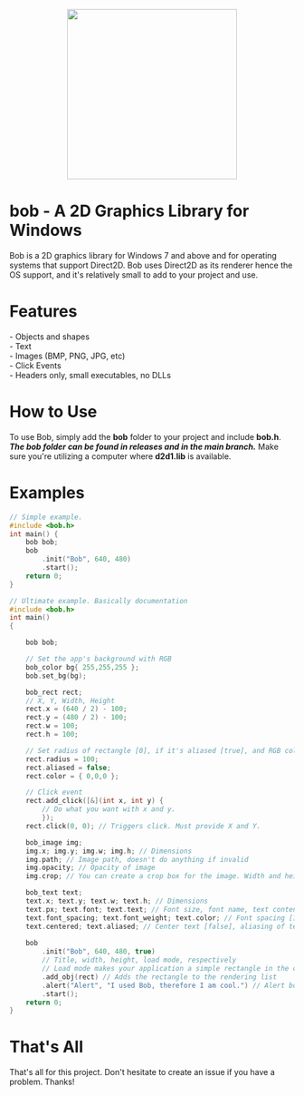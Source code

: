 <p align="center"> <img width="default" height="300"
        src="https://cdn.discordapp.com/attachments/736359303744585821/990590102843568138/bob.png">
</p>
<h1>bob - A 2D Graphics Library for Windows</h1>
<p>Bob is a 2D graphics library for Windows 7 and above and for operating systems that support Direct2D. Bob uses
Direct2D as its renderer hence the OS support, and it's relatively small to add to your project and use.</p>
<h1>Features</h1>
- Objects and shapes<br>
- Text<br>
- Images (BMP, PNG, JPG, etc)<br>
- Click Events<br>
- Headers only, small executables, no DLLs

<h1>How to Use</h1>
To use Bob, simply add the <b>bob</b> folder to your project and include <b>bob.h</b>.
<b><i>The bob folder can be found in releases and in the main branch.</i></b>
Make sure you're utilizing a computer where <b>d2d1.lib</b> is available.
<h1>Examples</h1>

```cpp
// Simple example.
#include <bob.h>
int main() {
    bob bob;
    bob
        .init("Bob", 640, 480)
        .start();
    return 0;
}
```
```cpp
// Ultimate example. Basically documentation
#include <bob.h>
int main()
{

	bob bob;

	// Set the app's background with RGB
	bob_color bg{ 255,255,255 };
	bob.set_bg(bg);

	bob_rect rect;
	// X, Y, Width, Height
	rect.x = (640 / 2) - 100;
	rect.y = (480 / 2) - 100;
	rect.w = 100;
	rect.h = 100;

	// Set radius of rectangle [0], if it's aliased [true], and RGB color
	rect.radius = 100;
	rect.aliased = false;
	rect.color = { 0,0,0 };

	// Click event 
	rect.add_click([&](int x, int y) {
		// Do what you want with x and y.
		});
	rect.click(0, 0); // Triggers click. Must provide X and Y.

	bob_image img;
	img.x; img.y; img.w; img.h; // Dimensions
	img.path; // Image path, doesn't do anything if invalid
	img.opacity; // Opacity of image
	img.crop; // You can create a crop box for the image. Width and height are required. It's a bob_rect.

	bob_text text;
	text.x; text.y; text.w; text.h; // Dimensions
	text.px; text.font; text.text; // Font size, font name, text content, respectively
	text.font_spacing; text.font_weight; text.color; // Font spacing [1-5], font weight [100-700], RGB color
	text.centered; text.aliased; // Center text [false], aliasing of text [false]
	
	bob
		.init("Bob", 640, 480, true)
		// Title, width, height, load mode, respectively
		// Load mode makes your application a simple rectangle in the center, good for loading screens. [false]
		.add_obj(rect) // Adds the rectangle to the rendering list
		.alert("Alert", "I used Bob, therefore I am cool.") // Alert box. [box title, box content/message]
		.start();
	return 0;
}
```
# That's All
That's all for this project. Don't hesitate to create an issue if you have a problem. Thanks!
